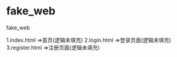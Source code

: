# fake_web
fake_web

1.index.html =>首页(逻辑未填充)
2.login.html =>登录页面(逻辑未填充)
3.register.html =>注册页面(逻辑未填充)
